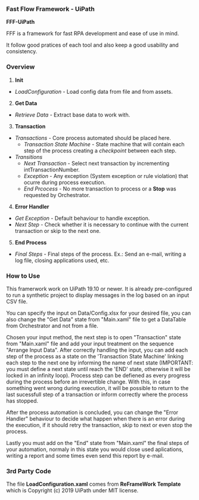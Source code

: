 ### Fast Flow Framework - UiPath ###
**FFF-UiPath**

FFF is a framework for fast RPA development and ease of use in mind.

It follow good pratices of each tool and also keep a good usability and consistency.

### Overview ###
1. **Init**
 + *LoadConfiguration* - Load config data from file and from assets.

2. **Get Data**
 + *Retrieve Data* - Extract base data to work with.
 
3. **Transaction**
 + *Transactions* - Core process automated should be placed here.
    + *Transaction State Machine* - State machine that will contain each step of the process creating a *checkpoint* between each step.
 + *Transitions*
    + *Next Transaction* - Select next transaction by incrementing intTransactionNumber.
    + *Exception* - Any exception (System exception or rule violation) that ocurre during process execution.
    + *End Prcocess* - No more transaction to process or a **Stop** was requested by Orchestrator.
 
4. **Error Handler**
 +  *Get Exception* - Default behaviour to handle exception.
 +  *Next Step* - Check whether it is necessary to continue with the current transaction or skip to the next one.

5. **End Process**
 +  *Final Steps* - Final steps of the process. Ex.: Send an e-mail, writing a log file, closing applications used, etc.

### How to Use ###

This framerwork work on UiPath 19.10 or newer. It is already pre-configured to run a synthetic project to display messages in the log based on an input CSV file.

You can specify the input on Data/Config.xlsx for your desired file, you can also change the "Get Data" state from "Main.xaml" file to get a DataTable from Orchestrator and not from a file.

Chosen your input method, the next step is to open "Transaction" state from "Main.xaml" file and add your input treatment on the sequence "Arrange Input Data". After correctly handling the input, you can add each step of the process as a state on the 'Transaction State Machine' linking each step to the next one by informing the name of next state (IMPORTANT: you must define a next state until reach the 'END' state, otherwise it will be locked in an infinity loop). Process step can be defiened as every progress during the process before an irrevertible change. With this, in case something went wrong during execution, it will be possible to return to the last sucessfull step of a transaction or inform correctly where the process has stopped.

After the process automation is concluded, you can change the "Error Handler" behaviour to decide what happen when there is an error during the execution, if it should retry the transaction, skip to next or even stop the process.

Lastly you must add on the "End" state from "Main.xaml" the final steps of your automation, normaly in this state you would close used aplications, writing a report and some times even send this report by e-mail.

### 3rd Party Code ###
The file **LoadConfiguration.xaml** comes from **ReFrameWork Template** which is Copyright (c) 2019 UiPath under MIT license.
